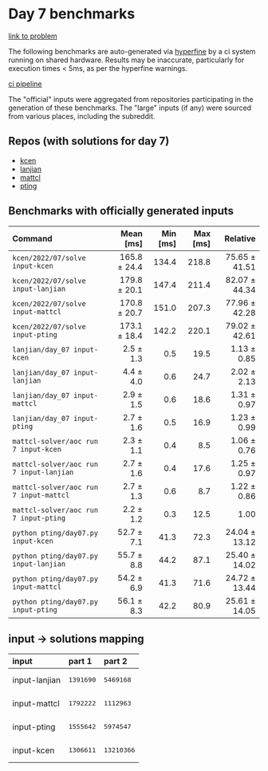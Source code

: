 # Day 7 benchmarks

[link to problem](http://adventofcode.com/2022/day/7)

The following benchmarks are auto-generated via [hyperfine](https://github.com/sharkdp/hyperfine) by a ci system running on shared hardware. Results may be inaccurate, particularly for execution times < 5ms, as per the hyperfine warnings.

[ci pipeline](http://ci.papercode.net:8080/teams/aoc2022/pipelines/aoc-compare-2022)

The "official" inputs were aggregated from repositories participating in the generation of these benchmarks. The "large" inputs (if any) were sourced from various places, including the subreddit.

## Repos (with solutions for day 7)


- [kcen](https://github.com/kcen/AdventOfCode)
- [lanjian](https://github.com/LanJian/aoc-2022)
- [mattcl](https://github.com/mattcl/aoc2022)
- [pting](https://github.com/pting/aoc2022)

## Benchmarks with officially generated inputs
| Command | Mean [ms] | Min [ms] | Max [ms] | Relative |
|:---|---:|---:|---:|---:|
| `kcen/2022/07/solve input-kcen` | 165.8 ± 24.4 | 134.4 | 218.8 | 75.65 ± 41.51 |
| `kcen/2022/07/solve input-lanjian` | 179.8 ± 20.1 | 147.4 | 211.4 | 82.07 ± 44.34 |
| `kcen/2022/07/solve input-mattcl` | 170.8 ± 20.7 | 151.0 | 207.3 | 77.96 ± 42.28 |
| `kcen/2022/07/solve input-pting` | 173.1 ± 18.4 | 142.2 | 220.1 | 79.02 ± 42.61 |
| `lanjian/day_07 input-kcen` | 2.5 ± 1.3 | 0.5 | 19.5 | 1.13 ± 0.85 |
| `lanjian/day_07 input-lanjian` | 4.4 ± 4.0 | 0.6 | 24.7 | 2.02 ± 2.13 |
| `lanjian/day_07 input-mattcl` | 2.9 ± 1.5 | 0.6 | 18.6 | 1.31 ± 0.97 |
| `lanjian/day_07 input-pting` | 2.7 ± 1.6 | 0.5 | 16.9 | 1.23 ± 0.99 |
| `mattcl-solver/aoc run 7 input-kcen` | 2.3 ± 1.1 | 0.4 | 8.5 | 1.06 ± 0.76 |
| `mattcl-solver/aoc run 7 input-lanjian` | 2.7 ± 1.6 | 0.4 | 17.6 | 1.25 ± 0.97 |
| `mattcl-solver/aoc run 7 input-mattcl` | 2.7 ± 1.3 | 0.6 | 8.7 | 1.22 ± 0.86 |
| `mattcl-solver/aoc run 7 input-pting` | 2.2 ± 1.2 | 0.3 | 12.5 | 1.00 |
| `python pting/day07.py input-kcen` | 52.7 ± 7.1 | 41.3 | 72.3 | 24.04 ± 13.12 |
| `python pting/day07.py input-lanjian` | 55.7 ± 8.8 | 44.2 | 87.1 | 25.40 ± 14.02 |
| `python pting/day07.py input-mattcl` | 54.2 ± 6.9 | 41.3 | 71.6 | 24.72 ± 13.44 |
| `python pting/day07.py input-pting` | 56.1 ± 8.3 | 42.2 | 80.9 | 25.61 ± 14.05 |

## input -> solutions mapping
|input|part 1|part 2|
|:---|:---|:---|
|input-lanjian|<pre>1391690</pre>|<pre>5469168</pre>|
|input-mattcl|<pre>1792222</pre>|<pre>1112963</pre>|
|input-pting|<pre>1555642</pre>|<pre>5974547</pre>|
|input-kcen|<pre>1306611</pre>|<pre>13210366</pre>|

